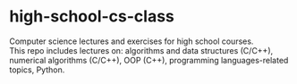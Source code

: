# high-school-cs-class

Computer science lectures and exercises for high school courses. \
This repo includes lectures on: algorithms and data structures (C/C++), numerical algorithms (C/C++), OOP (C++), programming languages-related topics, Python.
